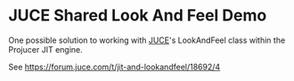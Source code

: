 # JUCE Shared Look And Feel Demo

One possible solution to working with [JUCE](https://www.juce.com/)'s LookAndFeel class within the Projucer JIT engine.

See <https://forum.juce.com/t/jit-and-lookandfeel/18692/4>
